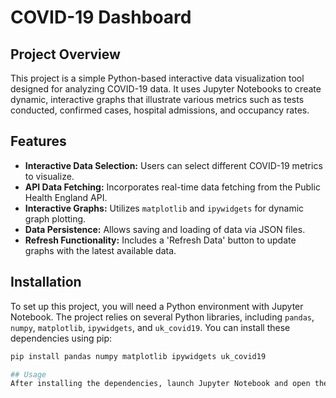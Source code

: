 # COVID-19 Dashboard

## Project Overview
This project is a simple Python-based interactive data visualization tool designed for analyzing COVID-19 data. It uses Jupyter Notebooks to create dynamic, interactive graphs that illustrate various metrics such as tests conducted, confirmed cases, hospital admissions, and occupancy rates.

## Features
- **Interactive Data Selection:** Users can select different COVID-19 metrics to visualize.
- **API Data Fetching:** Incorporates real-time data fetching from the Public Health England API.
- **Interactive Graphs:** Utilizes `matplotlib` and `ipywidgets` for dynamic graph plotting.
- **Data Persistence:** Allows saving and loading of data via JSON files.
- **Refresh Functionality:** Includes a 'Refresh Data' button to update graphs with the latest available data.

## Installation
To set up this project, you will need a Python environment with Jupyter Notebook. The project relies on several Python libraries, including `pandas`, `numpy`, `matplotlib`, `ipywidgets`, and `uk_covid19`. You can install these dependencies using pip:
```bash
pip install pandas numpy matplotlib ipywidgets uk_covid19

## Usage
After installing the dependencies, launch Jupyter Notebook and open the project file. The interface includes dropdown menus and buttons to select data metrics and refresh the data. Graphs will update automatically based on your selections.